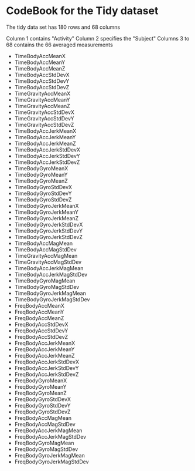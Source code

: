 # CodeBook for the Tidy dataset

The tidy data set has 180 rows and 68 columns

Column 1 contains "Activity" 
Column 2 specifies the "Subject"
Columns 3 to 68 contains the 66 averaged measurements

* TimeBodyAccMeanX
* TimeBodyAccMeanY
* TimeBodyAccMeanZ
* TimeBodyAccStdDevX
* TimeBodyAccStdDevY
* TimeBodyAccStdDevZ
* TimeGravityAccMeanX
* TimeGravityAccMeanY
* TimeGravityAccMeanZ
* TimeGravityAccStdDevX
* TimeGravityAccStdDevY
* TimeGravityAccStdDevZ
* TimeBodyAccJerkMeanX
* TimeBodyAccJerkMeanY
* TimeBodyAccJerkMeanZ
* TimeBodyAccJerkStdDevX
* TimeBodyAccJerkStdDevY
* TimeBodyAccJerkStdDevZ
* TimeBodyGyroMeanX
* TimeBodyGyroMeanY
* TimeBodyGyroMeanZ
* TimeBodyGyroStdDevX
* TimeBodyGyroStdDevY
* TimeBodyGyroStdDevZ
* TimeBodyGyroJerkMeanX
* TimeBodyGyroJerkMeanY
* TimeBodyGyroJerkMeanZ
* TimeBodyGyroJerkStdDevX
* TimeBodyGyroJerkStdDevY
* TimeBodyGyroJerkStdDevZ
* TimeBodyAccMagMean
* TimeBodyAccMagStdDev
* TimeGravityAccMagMean
* TimeGravityAccMagStdDev
* TimeBodyAccJerkMagMean
* TimeBodyAccJerkMagStdDev
* TimeBodyGyroMagMean
* TimeBodyGyroMagStdDev
* TimeBodyGyroJerkMagMean
* TimeBodyGyroJerkMagStdDev
* FreqBodyAccMeanX
* FreqBodyAccMeanY
* FreqBodyAccMeanZ
* FreqBodyAccStdDevX
* FreqBodyAccStdDevY
* FreqBodyAccStdDevZ
* FreqBodyAccJerkMeanX
* FreqBodyAccJerkMeanY
* FreqBodyAccJerkMeanZ
* FreqBodyAccJerkStdDevX
* FreqBodyAccJerkStdDevY
* FreqBodyAccJerkStdDevZ
* FreqBodyGyroMeanX
* FreqBodyGyroMeanY
* FreqBodyGyroMeanZ
* FreqBodyGyroStdDevX
* FreqBodyGyroStdDevY
* FreqBodyGyroStdDevZ
* FreqBodyAccMagMean
* FreqBodyAccMagStdDev
* FreqBodyAccJerkMagMean
* FreqBodyAccJerkMagStdDev
* FreqBodyGyroMagMean
* FreqBodyGyroMagStdDev
* FreqBodyGyroJerkMagMean
* FreqBodyGyroJerkMagStdDev

